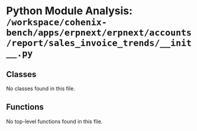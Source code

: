 # Python Module Analysis: `/workspace/cohenix-bench/apps/erpnext/erpnext/accounts/report/sales_invoice_trends/__init__.py`

## Classes

No classes found in this file.


## Functions

No top-level functions found in this file.
